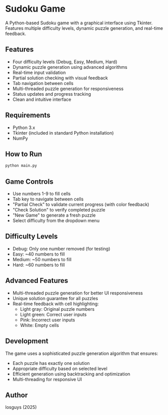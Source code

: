 # Sudoku Game

A Python-based Sudoku game with a graphical interface using Tkinter. Features multiple difficulty levels, dynamic puzzle generation, and real-time feedback.

## Features

- Four difficulty levels (Debug, Easy, Medium, Hard)
- Dynamic puzzle generation using advanced algorithms
- Real-time input validation
- Partial solution checking with visual feedback
- Tab navigation between cells
- Multi-threaded puzzle generation for responsiveness
- Status updates and progress tracking
- Clean and intuitive interface

## Requirements

- Python 3.x
- Tkinter (included in standard Python installation)
- NumPy

## How to Run

```bash
python main.py
```

## Game Controls

- Use numbers 1-9 to fill cells
- Tab key to navigate between cells
- "Partial Check" to validate current progress (with color feedback)
- "Check Solution" to verify completed puzzle
- "New Game" to generate a fresh puzzle
- Select difficulty from the dropdown menu

## Difficulty Levels

- Debug: Only one number removed (for testing)
- Easy: ~40 numbers to fill
- Medium: ~50 numbers to fill
- Hard: ~60 numbers to fill

## Advanced Features

- Multi-threaded puzzle generation for better UI responsiveness
- Unique solution guarantee for all puzzles
- Real-time feedback with cell highlighting:
  - Light gray: Original puzzle numbers
  - Light green: Correct user inputs
  - Pink: Incorrect user inputs
  - White: Empty cells

## Development

The game uses a sophisticated puzzle generation algorithm that ensures:
- Each puzzle has exactly one solution
- Appropriate difficulty based on selected level
- Efficient generation using backtracking and optimization
- Multi-threading for responsive UI

## Author

losguys (2025)
